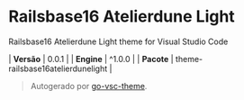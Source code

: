 # Railsbase16 Atelierdune Light

Railsbase16 Atelierdune Light theme for Visual Studio Code

| **Versão** | 0.0.1 |
| **Engine** | ^1.0.0 |
| **Pacote** | theme-railsbase16atelierdunelight |

> Autogerado por [go-vsc-theme](https://github.com/natalbu/go-vsc-theme).
